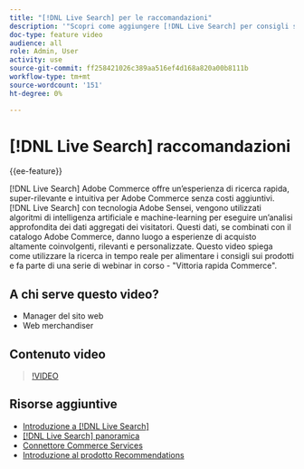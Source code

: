 ```yaml
---
title: "[!DNL Live Search] per le raccomandazioni"
description: '"Scopri come aggiungere [!DNL Live Search] per consigli sui prodotti al tuo negozio e produrre esperienze di acquisto altamente coinvolgenti, rilevanti e personalizzate".'
doc-type: feature video
audience: all
role: Admin, User
activity: use
source-git-commit: ff258421026c389aa516ef4d168a820a00b8111b
workflow-type: tm+mt
source-wordcount: '151'
ht-degree: 0%

---
```


# [!DNL Live Search] raccomandazioni

{{ee-feature}}

[!DNL Live Search] Adobe Commerce offre un’esperienza di ricerca rapida, super-rilevante e intuitiva per Adobe Commerce senza costi aggiuntivi. [!DNL Live Search] con tecnologia Adobe Sensei, vengono utilizzati algoritmi di intelligenza artificiale e machine-learning per eseguire un’analisi approfondita dei dati aggregati dei visitatori. Questi dati, se combinati con il catalogo Adobe Commerce, danno luogo a esperienze di acquisto altamente coinvolgenti, rilevanti e personalizzate. Questo video spiega come utilizzare la ricerca in tempo reale per alimentare i consigli sui prodotti e fa parte di una serie di webinar in corso - &quot;Vittoria rapida Commerce&quot;.

## A chi serve questo video?

- Manager del sito web
- Web merchandiser

## Contenuto video

>[!VIDEO](https://video.tv.adobe.com/v/3412586?quality=12&learn=on)


## Risorse aggiuntive

- [Introduzione a [!DNL Live Search]](https://experienceleague.adobe.com/docs/commerce-learn/tutorials/marketing/live-search.html)
- [[!DNL Live Search] panoramica](https://experienceleague.adobe.com/docs/commerce-merchant-services/live-search/overview.html)
- [Connettore Commerce Services](https://experienceleague.adobe.com/docs/commerce-merchant-services/user-guides/integration-services/saas.html)
- [Introduzione al prodotto Recommendations](https://experienceleague.adobe.com/docs/commerce-merchant-services/product-recommendations/overview.html)
